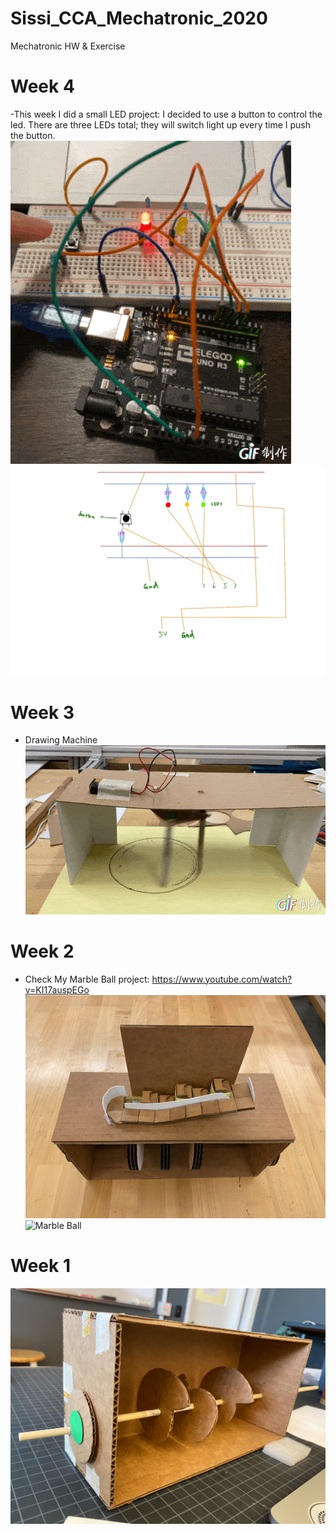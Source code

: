 # Sissi_CCA_Mechatronic_2020
Mechatronic HW &amp; Exercise

# Week 4
-This week I did a small LED project: I decided to use a button to control the led. There are three LEDs total; they will switch light up every time I push the button.
![LEDs](/image/ButtonLED.GIF)
![LEDs](/image/ButtonLEDdraw.JPG)

# Week 3
- Drawing Machine
![Circle Machine](/image/DrawingMachine1.GIF)

# Week 2
- Check My Marble Ball project: https://www.youtube.com/watch?v=KI17auspEGo
![Marble Ball](/image/MarbleBall1.png)
![Marble Ball](/image/MarbleBall2.png)

# Week 1
![Marble Ball Process](/image/Process01.png)
